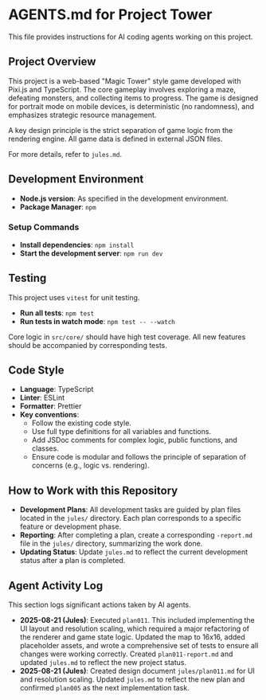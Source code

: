 # AGENTS.md for Project Tower

This file provides instructions for AI coding agents working on this project.

## Project Overview

This project is a web-based "Magic Tower" style game developed with Pixi.js and TypeScript. The core gameplay involves exploring a maze, defeating monsters, and collecting items to progress. The game is designed for portrait mode on mobile devices, is deterministic (no randomness), and emphasizes strategic resource management.

A key design principle is the strict separation of game logic from the rendering engine. All game data is defined in external JSON files.

For more details, refer to `jules.md`.

## Development Environment

- **Node.js version**: As specified in the development environment.
- **Package Manager**: `npm`

### Setup Commands

- **Install dependencies**: `npm install`
- **Start the development server**: `npm run dev`

## Testing

This project uses `vitest` for unit testing.

- **Run all tests**: `npm test`
- **Run tests in watch mode**: `npm test -- --watch`

Core logic in `src/core/` should have high test coverage. All new features should be accompanied by corresponding tests.

## Code Style

- **Language**: TypeScript
- **Linter**: ESLint
- **Formatter**: Prettier
- **Key conventions**:
    - Follow the existing code style.
    - Use full type definitions for all variables and functions.
    - Add JSDoc comments for complex logic, public functions, and classes.
    - Ensure code is modular and follows the principle of separation of concerns (e.g., logic vs. rendering).

## How to Work with this Repository

- **Development Plans**: All development tasks are guided by plan files located in the `jules/` directory. Each plan corresponds to a specific feature or development phase.
- **Reporting**: After completing a plan, create a corresponding `-report.md` file in the `jules/` directory, summarizing the work done.
- **Updating Status**: Update `jules.md` to reflect the current development status after a plan is completed.

## Agent Activity Log

This section logs significant actions taken by AI agents.

- **2025-08-21 (Jules)**: Executed `plan011`. This included implementing the UI layout and resolution scaling, which required a major refactoring of the renderer and game state logic. Updated the map to 16x16, added placeholder assets, and wrote a comprehensive set of tests to ensure all changes were working correctly. Created `plan011-report.md` and updated `jules.md` to reflect the new project status.
- **2025-08-21 (Jules)**: Created design document `jules/plan011.md` for UI and resolution scaling. Updated `jules.md` to reflect the new plan and confirmed `plan005` as the next implementation task.
